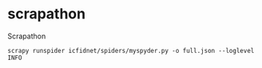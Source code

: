 scrapathon
==========

Scrapathon

```
scrapy runspider icfidnet/spiders/myspyder.py -o full.json --loglevel INFO
```
